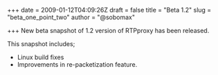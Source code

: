 +++
date = 2009-01-12T04:09:26Z
draft = false
title = "Beta 1.2"
slug = "beta_one_point_two"
author = "@sobomax"

+++
New beta snapshot of 1.2 version of RTPproxy has been released.

This snapshot includes;

*  Linux build fixes
*  Improvements in re-packetization feature.

